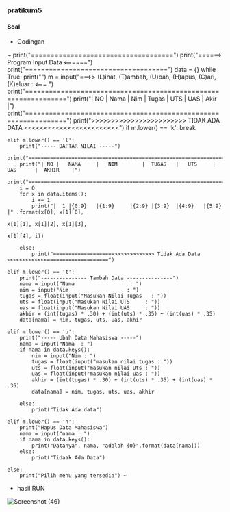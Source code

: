 ### pratikum5

#### Soal

- Codingan

~ 
print("====================================")
print("======>  Program Input Data  <======")
print("====================================")
data = {}
while True:
    print("")
    m = input("===>> (L)ihat, (T)ambah, (U)bah, (H)apus, (C)ari, (K)eluar : <=== ")
    print("================================================================")
    print("| NO |  Nama     |   Nim    |  Tugas  |  UTS  |  UAS  |   Akir |")
    print("================================================================")
    print(">>>>>>>>>>>>>>>>>>>>>>>> TIDAK ADA DATA <<<<<<<<<<<<<<<<<<<<<<<<")
    if m.lower() == 'k':
        break

    elif m.lower() == 'l':
        print("----- DAFTAR NILAI -----")
        print("==================================================================================")
        print("| NO |   NAMA     |   NIM        |  TUGAS   |   UTS     |   UAS      |  AKHIR    |")
        print("==================================================================================")
        i = 0
        for x in data.items():
            i += 1
            print("|  1 |{0:9}   |{1:9}     |{2:9} |{3:9}  |{4:9}   |{5:9}  |" .format(x[0], x[1][0],
                                                                                       x[1][1], x[1][2], x[1][3],
                                                                                       x[1][4], i))

        else:
            print("====================>>>>>>>>>>>>> Tidak Ada Data <<<<<<<<<<<<<====================")

    elif m.lower() == 't':
        print("--------------- Tambah Data ---------------")
        nama = input("Nama                  : ")
        nim = input("Nim                   : ")
        tugas = float(input("Masukan Nilai Tugas   : "))
        uts = float(input("Masukan Nilai UTS     : "))
        uas = float(input("Masukan Nilai UAS     : "))
        akhir = (int(tugas) * .30) + (int(uts) * .35) + (int(uas) * .35)
        data[nama] = nim, tugas, uts, uas, akhir

    elif m.lower() == 'u':
        print("----- Ubah Data Mahasiswa -----")
        nama = input("Nama  : ")
        if nama in data.keys():
            nim = input("Nim : ")
            tugas = float(input("masukan nilai tugas : "))
            uts = float(input("masukan nilai Uts : "))
            uas = float(input("masukan nilai uas : "))
            akhir = (int(tugas) * .30) + (int(uts) * .35) + (int(uas) * .35)
            data[nama] = nim, tugas, uts, uas, akhir

        else:
            print("Tidak Ada data")

    elif m.lower() == 'h':
        print("Hapus Data Mahasiswa")
        nama = input("nama : ")
        if nama in data.keys():
            print("Datanya", nama, "adalah {0}".format(data[nama]))
        else:
            print("Tidaak Ada Data")

    else:
        print("Pilih menu yang tersedia") ~

- hasil RUN

![Screenshot (46)](https://user-images.githubusercontent.com/115714443/204308824-c8dece66-84a1-4b1a-ba21-1423be3fcb38.png)
